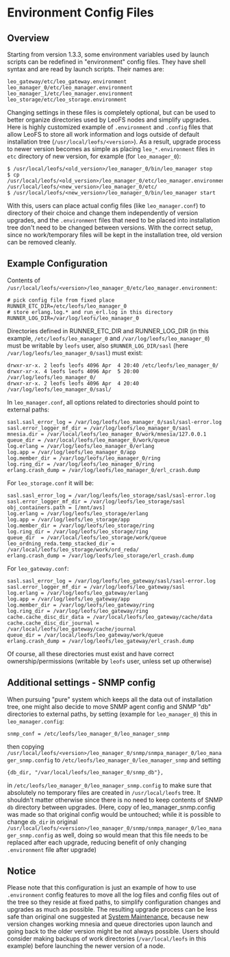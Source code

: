 # Environment Config Files
## Overview
Starting from version 1.3.3, some environment variables used by launch scripts can be redefined in
"environment" config files. They have shell syntax and are read by launch scripts. Their names are:
```
leo_gateway/etc/leo_gateway.environment
leo_manager_0/etc/leo_manager.environment
leo_manager_1/etc/leo_manager.environment
leo_storage/etc/leo_storage.environment
```

Changing settings in these files is completely optional, but can be used to better organize directories
used by LeoFS nodes and simplify upgrades. Here is highly customized example of `.environment` and `.config` files that allow LeoFS to store all work information and logs outside of default installation tree (`/usr/local/leofs/<version>`).
As a result, upgrade process to newer version becomes as simple as placing `leo_*.environment` files in `etc` directory of new version, for example (for `leo_manager_0`):
```
$ /usr/local/leofs/<old_version>/leo_manager_0/bin/leo_manager stop
$ cp /usr/local/leofs/<old_version>/leo_manager_0/etc/leo_manager.environment /usr/local/leofs/<new_version>/leo_manager_0/etc/
$ /usr/local/leofs/<new_version>/leo_manager_0/bin/leo_manager start
```

With this, users can place actual config files (like `leo_manager.conf`) to directory of their choice and change them independently of version upgrades, and the `.environment` files that need to be placed into installation tree don't need to be changed between versions.  With the correct setup, since no work/temporary files will be kept in the installation tree, old version can be removed cleanly.

## Example Configuration
Contents of `/usr/local/leofs/<version>/leo_manager_0/etc/leo_manager.environment`:
```
# pick config file from fixed place
RUNNER_ETC_DIR=/etc/leofs/leo_manager_0
# store erlang.log.* and run_erl.log in this directory
RUNNER_LOG_DIR=/var/log/leofs/leo_manager_0
```

Directories defined in RUNNER_ETC_DIR and RUNNER_LOG_DIR (in this example, `/etc/leofs/leo_manager_0` and
`/var/log/leofs/leo_manager_0`) must be writable by `leofs` user, also `$RUNNER_LOG_DIR/sasl` (here
`/var/log/leofs/leo_manager_0/sasl`) must exist:
```
drwxr-xr-x. 2 leofs leofs 4096 Apr  4 20:40 /etc/leofs/leo_manager_0/
drwxr-xr-x. 4 leofs leofs 4096 Apr  5 20:00 /var/log/leofs/leo_manager_0/
drwxr-xr-x. 2 leofs leofs 4096 Apr  4 20:40 /var/log/leofs/leo_manager_0/sasl/
```

In `leo_manager.conf`, all options related to directories should point to external paths:
```
sasl.sasl_error_log = /var/log/leofs/leo_manager_0/sasl/sasl-error.log
sasl.error_logger_mf_dir = /var/log/leofs/leo_manager_0/sasl
mnesia.dir = /var/local/leofs/leo_manager_0/work/mnesia/127.0.0.1
queue_dir = /var/local/leofs/leo_manager_0/work/queue
log.erlang = /var/log/leofs/leo_manager_0/erlang
log.app = /var/log/leofs/leo_manager_0/app
log.member_dir = /var/log/leofs/leo_manager_0/ring
log.ring_dir = /var/log/leofs/leo_manager_0/ring
erlang.crash_dump = /var/log/leofs/leo_manager_0/erl_crash.dump
```

For `leo_storage.conf` it will be:
```
sasl.sasl_error_log = /var/log/leofs/leo_storage/sasl/sasl-error.log
sasl.error_logger_mf_dir = /var/log/leofs/leo_storage/sasl
obj_containers.path = [/mnt/avs]
log.erlang = /var/log/leofs/leo_storage/erlang
log.app = /var/log/leofs/leo_storage/app
log.member_dir = /var/log/leofs/leo_storage/ring
log.ring_dir = /var/log/leofs/leo_storage/ring
queue_dir  = /var/local/leofs/leo_storage/work/queue
leo_ordning_reda.temp_stacked_dir = /var/local/leofs/leo_storage/work/ord_reda/
erlang.crash_dump = /var/log/leofs/leo_storage/erl_crash.dump
```

For `leo_gateway.conf`:
```
sasl.sasl_error_log = /var/log/leofs/leo_gateway/sasl/sasl-error.log
sasl.error_logger_mf_dir = /var/log/leofs/leo_gateway/sasl
log.erlang = /var/log/leofs/leo_gateway/erlang
log.app = /var/log/leofs/leo_gateway/app
log.member_dir = /var/log/leofs/leo_gateway/ring
log.ring_dir = /var/log/leofs/leo_gateway/ring
cache.cache_disc_dir_data = /var/local/leofs/leo_gateway/cache/data
cache.cache_disc_dir_journal = /var/local/leofs/leo_gateway/cache/journal
queue_dir = /var/local/leofs/leo_gateway/work/queue
erlang.crash_dump = /var/log/leofs/leo_gateway/erl_crash.dump
```

Of course, all these directories must exist and have correct ownership/permissions (writable by `leofs` user, unless set up otherwise)

## Additional settings - SNMP config
When pursuing "pure" system which keeps all the data out of installation tree, one might also decide to move SNMP agent config and SNMP "db" directories to external paths, by setting (example for `leo_manager_0`) this in `leo_manager.config`:
```
snmp_conf = /etc/leofs/leo_manager_0/leo_manager_snmp
```
then copying `/usr/local/leofs/<version>/leo_manager_0/snmp/snmpa_manager_0/leo_manager_snmp.config` to
`/etc/leofs/leo_manager_0/leo_manager_snmp` and setting
```
{db_dir, "/var/local/leofs/leo_manager_0/snmp_db"},
```
in `/etc/leofs/leo_manager_0/leo_manager_snmp.config` to make sure that absolutely no temporary files are created in `/usr/local/leofs` tree. It shouldn't matter otherwise since there is no need to keep contents of SNMP `db` directory between upgrades. (Here, copy of leo_manager_snmp.config was made so that original config would be untouched; while it is possible to change `db_dir` in original `/usr/local/leofs/<version>/leo_manager_0/snmp/snmpa_manager_0/leo_manager_snmp.config` as well, doing so would mean that this file needs to be replaced after each upgrade, reducing benefit of only changing `.environment` file after upgrade)

## Notice
Please note that this configuration is just an example of how to use `.environment` config features to move all the log files and config files out of the tree so they reside at fixed paths, to simplify configuration changes and upgrades as much as possible. The resulting upgrade process can be less safe than original one suggested at [System Maintenance](http://leo-project.net/leofs/docs/admin_guide/admin_guide_10.html), because new version changes working mnesia and queue directories upon launch and going back to the older version might be not always possible. Users should consider making backups of work directories (`/var/local/leofs` in this example) before launching the newer version of a node.
